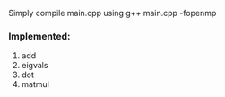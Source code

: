 Simply compile main.cpp using 
g++ main.cpp -fopenmp

### Implemented:
1. add  
2. eigvals  
3. dot  
4. matmul  
